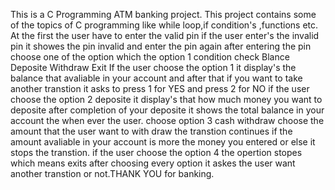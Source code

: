 This is a C Programming ATM banking project. This project contains some of the topics of C programming like while loop,if condition's ,functions etc. At the first the user have to enter the valid pin if the user enter's the invalid pin it showes the pin invalid and enter the pin again after entering the pin choose one of the option which the option 1 condition check Blance
Deposite
Withdraw
Exit If the user choose the option 1 it display's the balance that avaliable in your account and after that if you want to take another transtion it asks to press 1 for YES and press 2 for NO if the user choose the option 2 deposite it display's that how much money you want to deposite after completion of your deposite it shows the total balance in your account the when ever the user. choose option 3 cash withdraw choose the amount that the user want to with draw the transtion continues if the amount avaliable in your account is more the money you entered or else it stops the transtion. if the user choose the option 4 the opertion stopes which means exits after choosing every option it askes the user want another transtion or not.THANK YOU for banking.
